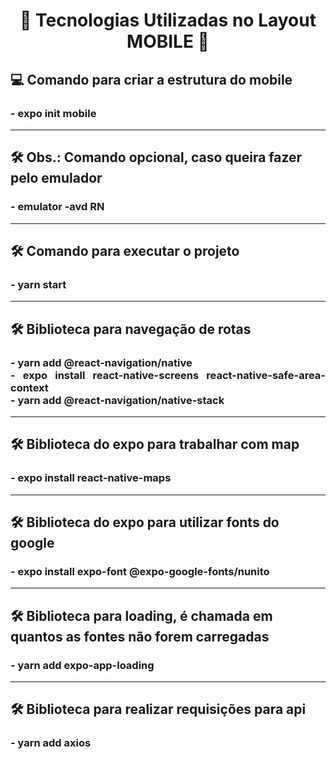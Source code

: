 
<h1 align="center">
    🔖 Tecnologias Utilizadas no Layout MOBILE 🔖
</h1>


<h2 align="left">💻 Comando para criar a estrutura do mobile</h2>
<h3 align="justify">
    - expo init mobile
</h3>

---

<h2 align="left">
    🛠️ Obs.: Comando opcional, caso queira fazer pelo emulador
</h2>

<h3 align="justify" >
    - emulator -avd RN
</h3>

---
<h2 align="left">
    🛠️ Comando para executar o projeto
</h2>

<h3 align="justify" >
    - yarn start
</h3>

---

<h2 align="left">
    🛠️ Biblioteca para navegação de rotas
</h2>

<h3 align="justify" >
    - yarn add @react-navigation/native <br/>
    - expo install react-native-screens react-native-safe-area-context <br/>
    - yarn add @react-navigation/native-stack
</h3>

---

<h2 align="left">
    🛠️ Biblioteca do expo para trabalhar com map
</h2>

<h3 align="justify" >
    - expo install react-native-maps
</h3>

---

<h2 align="left">
    🛠️ Biblioteca do expo para utilizar fonts do google
</h2>

<h3 align="justify" >
    - expo install expo-font @expo-google-fonts/nunito
</h3>

---

<h2 align="left">
    🛠️ Biblioteca para loading, é chamada em quantos as fontes não forem carregadas
</h2>

<h3 align="justify" >
    - yarn add expo-app-loading
</h3>

---

<h2 align="left">
    🛠️ Biblioteca para realizar requisições para api
</h2>

<h3 align="justify" >
    - yarn add axios
</h3>


